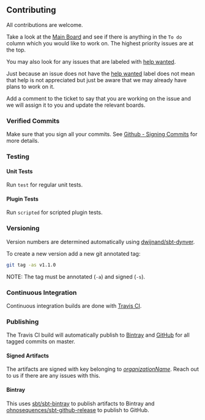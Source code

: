 ## Contributing

All contributions are welcome.

Take a look at the [Main Board] and see if there is anything in the `To do` column which you would like to work on.
The highest priority issues are at the top.

You may also look for any issues that are labeled with [help wanted].

Just because an issue does not have the [help wanted] label does not mean that help is not appreciated but just be aware
that we may already have plans to work on it.

Add a comment to the ticket to say that you are working on the issue and we will assign it to you and update the
relevant boards.

### Verified Commits

Make sure that you sign all your commits. See [Github - Signing Commits] for more details.

### Testing

#### Unit Tests

Run `test` for regular unit tests.

#### Plugin Tests

Run `scripted` for scripted plugin tests.

### Versioning

Version numbers are determined automatically using [dwijnand/sbt-dynver].

To create a new version add a new git annotated tag:
```bash
git tag -as v1.1.0
```

NOTE: The tag must be annotated (`-a`) and signed (`-s`).

### Continuous Integration

Continuous integration builds are done with [Travis CI].

### Publishing

The Travis CI build will automatically publish to [Bintray] and [GitHub] for all tagged commits on master.

#### Signed Artifacts

The artifacts are signed with key belonging to [$organizationName$]. Reach out to us if there are any issues with this.

#### Bintray

This uses [sbt/sbt-bintray] to publish artifacts to Bintray and [ohnosequences/sbt-github-release] to publish to GitHub.

[$organizationName$]: https://github.com/$organizationName;format="word"$
[Bintray]: https://bintray.com
[dwijnand/sbt-dynver]: https://github.com/dwijnand/sbt-dynver
[GitHub]: https://github.com
[GitHub - Signing Commits]: https://help.github.com/articles/signing-commits/
[help wanted]: https://github.com/$organizationName;format="word"$/$name;format="norm"$"/issues?q=is%3Aissue+is%3Aopen+label%3A%22help+wanted%22
[Main Board]: https://github.com/$organizationName;format="word"$/$name;format="norm"$"/projects/1
[ohnosequences/sbt-github-release]: https://github.com/ohnosequences/sbt-github-release
[sbt/sbt-bintray]: https://github.com/sbt/sbt-bintray
[Testing sbt Plugins]: http://www.scala-sbt.org/1.x/docs/Testing-sbt-plugins.html
[Travis CI]: https://travis-ci.org
